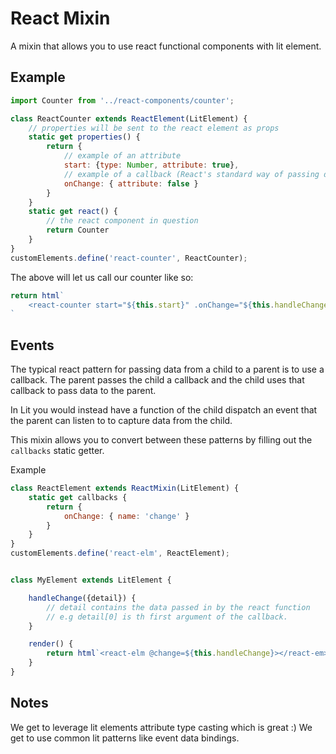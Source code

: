 # React Mixin

A mixin that allows you to use react functional components with lit element.

## Example

``` javascript
import Counter from '../react-components/counter';

class ReactCounter extends ReactElement(LitElement) {
    // properties will be sent to the react element as props
    static get properties() {
        return {
            // example of an attribute
            start: {type: Number, attribute: true},
            // example of a callback (React's standard way of passing data to a parent)
            onChange: { attribute: false }
        }
    }
    static get react() {
        // the react component in question
        return Counter
    }
}
customElements.define('react-counter', ReactCounter);
```

The above will let us call our counter like so:

```javascript
return html`
    <react-counter start="${this.start}" .onChange="${this.handleChange}"></react-counter>
`
```

## Events

The typical react pattern for passing data from a child to a parent is to use a callback. The parent passes the child a callback and the child uses that callback to pass data to the parent.

In Lit you would instead have a function of the child dispatch an event that the parent can listen to to capture data from the child. 

This mixin allows you to convert between these patterns by filling out the `callbacks` static getter.

Example

```javascript
class ReactElement extends ReactMixin(LitElement) {
    static get callbacks {
        return {
            onChange: { name: 'change' }
        }
    }
}
customElements.define('react-elm', ReactElement);


class MyElement extends LitElement {

    handleChange({detail}) {
        // detail contains the data passed in by the react function
        // e.g detail[0] is th first argument of the callback.
    }

    render() { 
        return html`<react-elm @change=${this.handleChange}></react-em>`
    }
}
```

## Notes

We get to leverage lit elements attribute type casting which is great :)
We get to use common lit patterns like event data bindings.